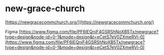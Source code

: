 # new-grace-church

[https://newgracecommchurch.org/](https://newgracecommchurch.org/)

Figma
[https://www.figma.com/file/PF6lEQniF4GSRShNoXB5Tx/newgrace?type=design&node-id=0-1&mode=design&t=eCetS7eV0ZXmeRVi-0](https://www.figma.com/file/PF6lEQniF4GSRShNoXB5Tx/newgrace?type=design&node-id=0-1&mode=design&t=eCetS7eV0ZXmeRVi-0)
